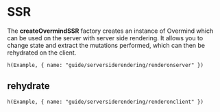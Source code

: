 # SSR

The **createOvermindSSR** factory creates an instance of Overmind which can be used on the server with server side rendering. It allows you to change state and extract the mutations performed, which can then be rehydrated on the client.

```marksy
h(Example, { name: "guide/serversiderendering/renderonserver" })
```

## rehydrate

```marksy
h(Example, { name: "guide/serversiderendering/renderonclient" })
```
